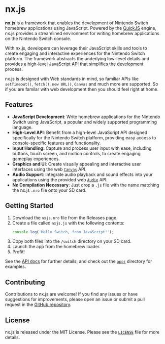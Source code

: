 # nx.js

**nx.js** is a framework that enables the development of Nintendo Switch
homebrew applications using JavaScript. Powered by the [QuickJS][] engine,
nx.js provides a streamlined environment for writing homebrew applications
on the Nintendo Switch console.

With nx.js, developers can leverage their JavaScript skills and tools to
create engaging and interactive experiences for the Nintendo Switch platform.
The framework abstracts the underlying low-level details and provides a
high-level JavaScript API that simplifies the development process.

nx.js is designed with Web standards in mind, so familiar APIs like
`setTimeout()`, `fetch()`, `new URL()`, `Canvas` and much more are
supported. So if you are familar with web development then you should feel 
right at home.

## Features

-   **JavaScript Development**: Write homebrew applications for the Nintendo Switch using JavaScript, a popular and widely supported programming language.
-   **High-Level API**: Benefit from a high-level JavaScript API designed specifically for the Nintendo Switch platform, providing easy access to console-specific features and functionality.
-   **Input Handling**: Capture and process user input with ease, including buttons, touch screen, and motion controls, to create engaging gameplay experiences.
-   **Graphics and UI**: Create visually appealing and interactive user interfaces using the web [`Canvas`](https://developer.mozilla.org/en-US/docs/Web/API/Canvas_API) API.
-   **Audio Support**: Integrate audio playback and sound effects into your applications using the provided web [`Audio`](https://developer.mozilla.org/en-US/docs/Web/API/HTMLAudioElement/Audio) API.
-   **No Compilation Necessary**: Just drop a `.js` file with the name matching the nx.js `.nro` file onto your SD card.

## Getting Started

1. Download the `nxjs.nro` file from the Releases page.
1. Create a file called `nxjs.js` with the following contents:
    ```javascript
    console.log('Hello Switch, from JavaScript!');
    ```
1. Copy both files into the `/switch` directory on your SD card.
1. Launch the app from the homebrew loader.
1. Profit!

See the [API docs](./api.md) for further details, and check out the [`apps`](./apps) directory for examples.

## Contributing

Contributions to nx.js are welcome! If you find any issues or have
suggestions for improvements, please open an issue or submit a
pull request in the [GitHub repository](https://github.com/TooTallNate/nx.js).

## License

nx.js is released under the MIT License. Please see
the [`LICENSE`](./LICENSE) file for more details.

[QuickJS]: https://bellard.org/quickjs/
